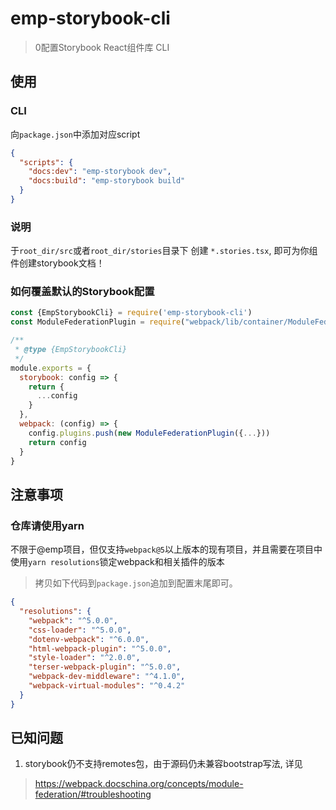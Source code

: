 # emp-storybook-cli

> 0配置Storybook React组件库 CLI

## 使用

### CLI

向`package.json`中添加对应script

```json
{
  "scripts": {
    "docs:dev": "emp-storybook dev",
    "docs:build": "emp-storybook build"
  }
}
```

### 说明

于`root_dir/src`或者`root_dir/stories`目录下 创建 `*.stories.tsx`, 即可为你组件创建storybook文档！

### 如何覆盖默认的Storybook配置

```js
const {EmpStorybookCli} = require('emp-storybook-cli')
const ModuleFederationPlugin = require("webpack/lib/container/ModuleFederationPlugin");

/**
 * @type {EmpStorybookCli}
 */
module.exports = {
  storybook: config => {
    return {
      ...config
    }
  },
  webpack: (config) => {
    config.plugins.push(new ModuleFederationPlugin({...}))
    return config
  }
}

```

## 注意事项

### 仓库请使用yarn

不限于@emp项目，但仅支持`webpack@5`以上版本的现有项目，并且需要在项目中使用`yarn resolutions`锁定webpack和相关插件的版本

> 拷贝如下代码到`package.json`追加到配置末尾即可。

```json
{
  "resolutions": {
    "webpack": "^5.0.0",
    "css-loader": "^5.0.0",
    "dotenv-webpack": "^6.0.0",
    "html-webpack-plugin": "^5.0.0",
    "style-loader": "^2.0.0",
    "terser-webpack-plugin": "^5.0.0",
    "webpack-dev-middleware": "^4.1.0",
    "webpack-virtual-modules": "^0.4.2"
  }
}
```
## 已知问题

1. storybook仍不支持remotes包，由于源码仍未兼容bootstrap写法, 详见
> https://webpack.docschina.org/concepts/module-federation/#troubleshooting
